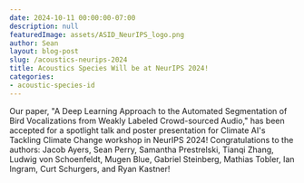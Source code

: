 ```yaml
---
date: 2024-10-11 00:00:00-07:00
description: null
featuredImage: assets/ASID_NeurIPS_logo.png
author: Sean
layout: blog-post
slug: /acoustics-neurips-2024
title: Acoustics Species Will be at NeurIPS 2024!
categories:
- acoustic-species-id
---
```


Our paper, "A Deep Learning Approach to the Automated Segmentation of Bird Vocalizations from Weakly Labeled Crowd-sourced Audio," has been accepted for a spotlight talk and poster presentation for Climate AI's Tackling Climate Change workshop in NeurIPS 2024! Congratulations to the authors: Jacob Ayers, Sean Perry, Samantha Prestrelski, Tianqi Zhang, Ludwig von Schoenfeldt, Mugen Blue, Gabriel Steinberg, Mathias Tobler, Ian Ingram, Curt Schurgers, and Ryan Kastner!
